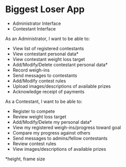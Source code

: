 # Biggest Loser App

* Administrator Interface
* Contestant Interface

As an Administrator, I want to be able to:

  * View list of registered contestants
  * View contestant personal data*
  * View contestant weight loss target
  * Add/Modify/Delete contestant personal data*
  * Record weigh-ins
  * Send messages to contestants
  * Add/Modify contest rules
  * Upload images/descriptions of available prizes
  * Acknowledge receipt of payments

As a Contestant, I want to be able to:

  * Register to compete
  * Review weight loss target
  * Add/Modify/Delete my personal data*
  * View my registered weigh-ins/progress toward goal
  * Compare my progress against others
  * Send messages to admins/fellow contestants
  * Review contest rules
  * View images/descriptions of available prizes

*height, frame size

